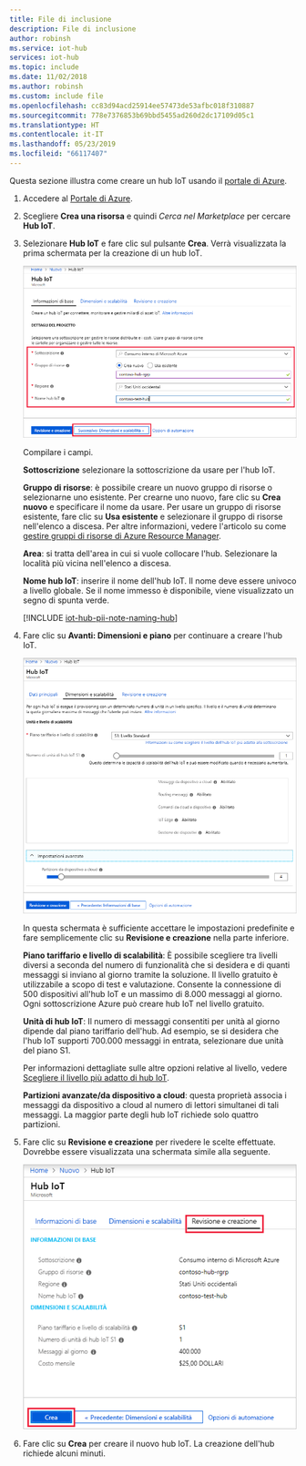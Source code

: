 ```yaml
---
title: File di inclusione
description: File di inclusione
author: robinsh
ms.service: iot-hub
services: iot-hub
ms.topic: include
ms.date: 11/02/2018
ms.author: robinsh
ms.custom: include file
ms.openlocfilehash: cc83d94acd25914ee57473de53afbc018f310887
ms.sourcegitcommit: 778e7376853b69bbd5455ad260d2dc17109d05c1
ms.translationtype: HT
ms.contentlocale: it-IT
ms.lasthandoff: 05/23/2019
ms.locfileid: "66117407"
---
```

Questa sezione illustra come creare un hub IoT usando il [portale di Azure](https://portal.azure.com).

1. Accedere al [Portale di Azure](https://portal.azure.com). 

2. Scegliere **Crea una risorsa** e quindi *Cerca nel Marketplace* per cercare **Hub IoT**.

3. Selezionare **Hub IoT** e fare clic sul pulsante **Crea**. Verrà visualizzata la prima schermata per la creazione di un hub IoT.

   ![Creare un hub nel portale di Azure](./media/iot-hub-include-create-hub/iot-hub-create-screen-basics.png)

   Compilare i campi.

   **Sottoscrizione** selezionare la sottoscrizione da usare per l'hub IoT.

   **Gruppo di risorse**: è possibile creare un nuovo gruppo di risorse o selezionarne uno esistente. Per crearne uno nuovo, fare clic su **Crea nuovo** e specificare il nome da usare. Per usare un gruppo di risorse esistente, fare clic su **Usa esistente** e selezionare il gruppo di risorse nell'elenco a discesa. Per altre informazioni, vedere l'articolo su come [gestire gruppi di risorse di Azure Resource Manager](../articles/azure-resource-manager/manage-resource-groups-portal.md).

   **Area**: si tratta dell'area in cui si vuole collocare l'hub. Selezionare la località più vicina nell'elenco a discesa.

   **Nome hub IoT**: inserire il nome dell'hub IoT. Il nome deve essere univoco a livello globale. Se il nome immesso è disponibile, viene visualizzato un segno di spunta verde.

   [!INCLUDE [iot-hub-pii-note-naming-hub](iot-hub-pii-note-naming-hub.md)]

4. Fare clic su **Avanti: Dimensioni e piano** per continuare a creare l'hub IoT.

   ![Configurare le dimensioni e la scalabilità per un nuovo hub IoT con il portale di Azure](./media/iot-hub-include-create-hub/iot-hub-create-screen-size-scale.png)

   In questa schermata è sufficiente accettare le impostazioni predefinite e fare semplicemente clic su **Revisione e creazione** nella parte inferiore. 

   **Piano tariffario e livello di scalabilità**: È possibile scegliere tra livelli diversi a seconda del numero di funzionalità che si desidera e di quanti messaggi si inviano al giorno tramite la soluzione. Il livello gratuito è utilizzabile a scopo di test e valutazione. Consente la connessione di 500 dispositivi all'hub IoT e un massimo di 8.000 messaggi al giorno. Ogni sottoscrizione Azure può creare hub IoT nel livello gratuito. 

   **Unità di hub IoT**: Il numero di messaggi consentiti per unità al giorno dipende dal piano tariffario dell'hub. Ad esempio, se si desidera che l'hub IoT supporti 700.000 messaggi in entrata, selezionare due unità del piano S1.

   Per informazioni dettagliate sulle altre opzioni relative al livello, vedere [Scegliere il livello più adatto di hub IoT](../articles/iot-hub/iot-hub-scaling.md).

   **Partizioni avanzate/da dispositivo a cloud**: questa proprietà associa i messaggi da dispositivo a cloud al numero di lettori simultanei di tali messaggi. La maggior parte degli hub IoT richiede solo quattro partizioni. 

5. Fare clic su **Revisione e creazione** per rivedere le scelte effettuate. Dovrebbe essere visualizzata una schermata simile alla seguente.

   ![Rivedere le informazioni per la creazione del nuovo hub IoT](./media/iot-hub-include-create-hub/iot-hub-create-review.png)

6. Fare clic su **Crea** per creare il nuovo hub IoT. La creazione dell'hub richiede alcuni minuti.
